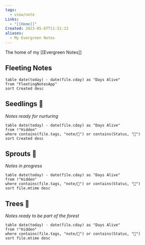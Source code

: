 ```yaml
---
tags:
  - view/note
Links:
  - "[[Home]]"
Created: 2023-05-07T11:51:13
aliases:
  - My Evergreen Notes
---
```

 The home of my [[Evergreen Notes]]
## Fleeting Notes
```dataview
table date(today) - date(file.cday) as "Days Alive"
from "FleetingNotesApp"
sort Created desc
```

## Seedlings 🌱
*Notes ready for nurturing*
```dataview
table date(today) - date(file.cday) as "Days Alive"
from !"Hidden"
where contains(file.tags, "note/🌱") or contains(Status, "🌱")
sort Created desc
```

## Sprouts 🌿
*Notes in progress*
```dataview
table date(today) - date(file.cday) as "Days Alive"
from !"Hidden"
where contains(file.tags, "note/🌿") or contains(Status, "🌿")
sort file.mtime desc
```
## Trees 🌲
*Notes ready to be part of the forest*
```dataview
table date(today) - date(file.cday) as "Days Alive"
from !"Hidden"
where contains(file.tags, "note/🌲") or contains(Status, "🌲")
sort file.mtime desc
```

